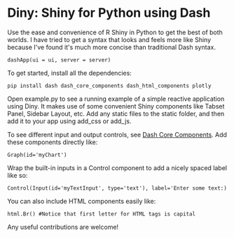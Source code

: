 # Diny: Shiny for Python using Dash

Use the ease and convenience of R Shiny in Python to get the best of both worlds. I have tried to get a syntax that looks and feels more like Shiny because I've found it's much more concise than traditional Dash syntax. 

    dashApp(ui = ui, server = server)

To get started, install all the dependencies:

    pip install dash dash_core_components dash_html_components plotly

Open example.py to see a running example of a simple reactive application using Diny. It makes use of some convenient Shiny components like Tabset Panel, Sidebar Layout, etc. Add any static files to the static folder, and then add it to your app using add_css or add_js.

To see different input and output controls, see [Dash Core Components](https://dash.plot.ly/dash-core-components). Add these components directly like:
    
    Graph(id='myChart')
    
Wrap the built-in inputs in a Control component to add a nicely spaced label like so:

    Control(Input(id='myTextInput', type='text'), label='Enter some text:)

You can also include HTML components easily like:

    html.Br() #Notice that first letter for HTML tags is capital

Any useful contributions are welcome!
